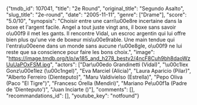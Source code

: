 {"tmdb_id": 107041, "title": "2e Round", "original_title": "Segundo Asalto", "slug_title": "2e-round", "date": "2005-11-11", "genre": ["Drame"], "score": "5.0/10", "synopsis": "Choisir entre une carri\u00e8re incertaine dans la boxe et l'argent facile. Angel a tout juste vingt ans, il boxe sans savoir o\u00f9 il met les gants. Il rencontre Vidal, un escroc argentin qui lui offre bien plus qu'une vie de boxeur mis\u00e9rable. Une main tendue qui l'entra\u00eene dans un monde sans aucune r\u00e8gle, o\u00f9 ne lui reste que sa conscience pour faire les bons choix.", "image": "https://image.tmdb.org/t/p/w185_and_h278_bestv2/4ncF8Cuh9bh8daoWzUuUaPOxFSM.jpg", "actors": ["Dar\u00edo Grandinetti (Vidal)", "\u00c1lex Gonz\u00e1lez (\u00c1ngel)", "Eva Marciel (Alicia)", "Laura Aparicio (Pilar)", "Alberto Ferreiro (Dienteputo)", "Maru Valdivielso (Estrella)", "Pepo Oliva (Paco \"El Tigre\")", "Francesc Orella (Mendiri)", "Mariano Pe\u00f1a (Padre de 'Dienteputo')", "Juan Inciarte ()"], "comments": [], "recommandations_id": [], "youtube_key": "notfound"}